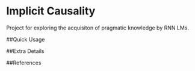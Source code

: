 # Implicit Causality
Project for exploring the acquisiton of pragmatic knowledge by RNN LMs. 

##Quick Usage


##Extra Details


##References
